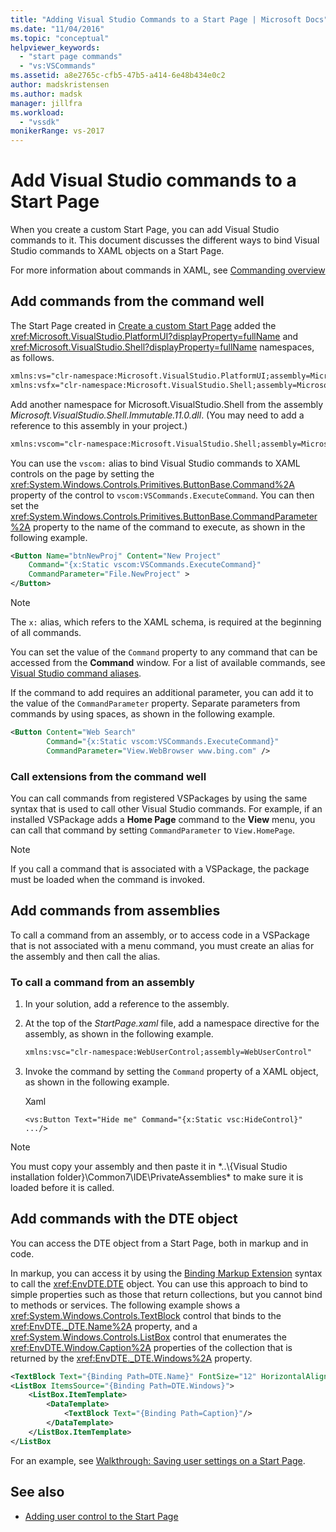 ```yaml
---
title: "Adding Visual Studio Commands to a Start Page | Microsoft Docs"
ms.date: "11/04/2016"
ms.topic: "conceptual"
helpviewer_keywords:
  - "start page commands"
  - "vs:VSCommands"
ms.assetid: a8e2765c-cfb5-47b5-a414-6e48b434e0c2
author: madskristensen
ms.author: madsk
manager: jillfra
ms.workload:
  - "vssdk"
monikerRange: vs-2017
---
```

# Add Visual Studio commands to a Start Page

When you create a custom Start Page, you can add Visual Studio commands to it. This document discusses the different ways to bind Visual Studio commands to XAML objects on a Start Page.

For more information about commands in XAML, see [Commanding overview](/dotnet/framework/wpf/advanced/commanding-overview)

## Add commands from the command well

The Start Page created in [Create a custom Start Page](../extensibility/creating-a-custom-start-page.md) added the <xref:Microsoft.VisualStudio.PlatformUI?displayProperty=fullName> and <xref:Microsoft.VisualStudio.Shell?displayProperty=fullName> namespaces, as follows.

```xml
xmlns:vs="clr-namespace:Microsoft.VisualStudio.PlatformUI;assembly=Microsoft.VisualStudio.Shell.14.0"
xmlns:vsfx="clr-namespace:Microsoft.VisualStudio.Shell;assembly=Microsoft.VisualStudio.Shell.14.0"
```

Add another namespace for Microsoft.VisualStudio.Shell from the assembly *Microsoft.VisualStudio.Shell.Immutable.11.0.dll*. (You may need to add a reference to this assembly in your project.)

```xml
xmlns:vscom="clr-namespace:Microsoft.VisualStudio.Shell;assembly=Microsoft.VisualStudio.Shell.Immutable.11.0"
```

You can use the `vscom:` alias to bind Visual Studio commands to XAML controls on the page by setting the <xref:System.Windows.Controls.Primitives.ButtonBase.Command%2A> property of the control to `vscom:VSCommands.ExecuteCommand`. You can then set the <xref:System.Windows.Controls.Primitives.ButtonBase.CommandParameter%2A> property to the name of the command to execute, as shown in the following example.

```xml
<Button Name="btnNewProj" Content="New Project"
    Command="{x:Static vscom:VSCommands.ExecuteCommand}"
    CommandParameter="File.NewProject" >
</Button>
```

> [!NOTE]
> The `x:` alias, which refers to the XAML schema, is required at the beginning of all commands.

 You can set the value of the `Command` property to any command that can be accessed from the **Command** window. For a list of available commands, see [Visual Studio command aliases](../ide/reference/visual-studio-command-aliases.md).

 If the command to add requires an additional parameter, you can add it to the value of the `CommandParameter` property. Separate parameters from commands by using spaces, as shown in the following example.

```xml
<Button Content="Web Search"
        Command="{x:Static vscom:VSCommands.ExecuteCommand}"
        CommandParameter="View.WebBrowser www.bing.com" />
```

### Call extensions from the command well
 You can call commands from registered VSPackages by using the same syntax that is used to call other Visual Studio commands. For example, if an installed VSPackage adds a **Home Page** command to the **View** menu, you can call that command by setting `CommandParameter` to `View.HomePage`.

> [!NOTE]
> If you call a command that is associated with a VSPackage, the package must be loaded when the command is invoked.

## Add commands from assemblies
 To call a command from an assembly, or to access code in a VSPackage that is not associated with a menu command, you must create an alias for the assembly and then call the alias.

### To call a command from an assembly

1. In your solution, add a reference to the assembly.

2. At the top of the *StartPage.xaml* file, add a namespace directive for the assembly, as shown in the following example.

    ```xml
    xmlns:vsc="clr-namespace:WebUserControl;assembly=WebUserControl"
    ```

3. Invoke the command by setting the `Command` property of a XAML object, as shown in the following example.

     Xaml

    ```
    <vs:Button Text="Hide me" Command="{x:Static vsc:HideControl}" .../>
    ```

> [!NOTE]
> You must copy your assembly and then paste it in *..\\{Visual Studio installation folder}\Common7\IDE\PrivateAssemblies\* to make sure it is loaded before it is called.

## Add commands with the DTE object
 You can access the DTE object from a Start Page, both in markup and in code.

 In markup, you can access it by using the [Binding Markup Extension](/dotnet/framework/wpf/advanced/binding-markup-extension) syntax to call the <xref:EnvDTE.DTE> object. You can use this approach to bind to simple properties such as those that return collections, but you cannot bind to methods or services. The following example shows a <xref:System.Windows.Controls.TextBlock> control that binds to the <xref:EnvDTE._DTE.Name%2A> property, and a <xref:System.Windows.Controls.ListBox> control that enumerates the <xref:EnvDTE.Window.Caption%2A> properties of the collection that is returned by the <xref:EnvDTE._DTE.Windows%2A> property.

```xml
<TextBlock Text="{Binding Path=DTE.Name}" FontSize="12" HorizontalAlignment="Center"/>
<ListBox ItemsSource="{Binding Path=DTE.Windows}">
    <ListBox.ItemTemplate>
        <DataTemplate>
            <TextBlock Text="{Binding Path=Caption}"/>
        </DataTemplate>
    </ListBox.ItemTemplate>
</ListBox
```

 For an example, see [Walkthrough: Saving user settings on a Start Page](../extensibility/walkthrough-saving-user-settings-on-a-start-page.md).

## See also

- [Adding user control to the Start Page](../extensibility/adding-user-control-to-the-start-page.md)